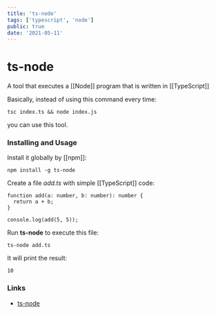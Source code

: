 ```yaml
---
title: 'ts-node'
tags: ['typescript', 'node']
public: true
date: '2021-05-11'
---
```


# ts-node

A tool that executes a [[Node]] program that is written in [[TypeScript]]

Basically, instead of using this command every time:

```
tsc index.ts && node index.js
```

you can use this tool.

### Installing and Usage

Install it globally by [[npm]]:

```
npm install -g ts-node
```

Create a file *add.ts* with simple [[TypeScript]] code:

```
function add(a: number, b: number): number {
  return a + b;
}

console.log(add(5, 5));
```

Run **ts-node** to execute this file:

```
ts-node add.ts
```

It will print the result:

```
10
```


### Links

- [ts-node](https://github.com/TypeStrong/ts-node)